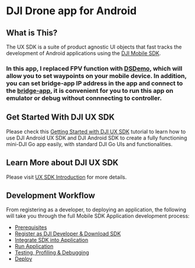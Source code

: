 # DJI Drone app for Android

## What is This?

The UX SDK is a suite of product agnostic UI objects that fast tracks the development of Android applications using the [DJI Mobile SDK](http://developer.dji.com/mobile-sdk/).

### In this app, I replaced FPV function with [DSDemo](https://developer.dji.com/mobile-sdk/documentation/android-tutorials/GSDemo-Gaode-Map.html), which will allow you to set waypoints on your mobile device. In addition, you can set bridge-app IP address in the app and connect to the [bridge-app](https://github.com/dji-sdk/Android-Bridge-App), it is convenient for you to run this app on emulator or debug without connnecting to controller.

## Get Started With DJI UX SDK

Please check this [Getting Started with DJI UX SDK](http://developer.dji.com/mobile-sdk/documentation/android-tutorials/UXSDKDemo.html) tutorial to learn how to use DJI Android UX SDK and DJI Android SDK to create a fully functioning mini-DJI Go app easily, with standard DJI Go UIs and functionalities.

## Learn More about DJI UX SDK

Please visit [UX SDK Introduction](http://developer.dji.com/mobile-sdk/documentation/introduction/ux_sdk_introduction.html) for more details.

## Development Workflow

From registering as a developer, to deploying an application, the following will take you through the full Mobile SDK Application development process:

- [Prerequisites](https://developer.dji.com/mobile-sdk/documentation/application-development-workflow/workflow-prerequisits.html)
- [Register as DJI Developer & Download SDK](https://developer.dji.com/mobile-sdk/documentation/application-development-workflow/workflow-register.html)
- [Integrate SDK into Application](https://developer.dji.com/mobile-sdk/documentation/application-development-workflow/workflow-integrate.html)
- [Run Application](https://developer.dji.com/mobile-sdk/documentation/application-development-workflow/workflow-run.html)
- [Testing, Profiling & Debugging](https://developer.dji.com/mobile-sdk/documentation/application-development-workflow/workflow-testing.html)
- [Deploy](https://developer.dji.com/mobile-sdk/documentation/application-development-workflow/workflow-deploy.html)
